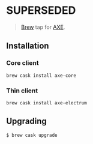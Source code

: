 # SUPERSEDED

> [Brew](https://brew.sh) tap for [AXE](https://github.com/axerunners/axe).

## Installation
### Core client
```
brew cask install axe-core
```
### Thin client
```
brew cask install axe-electrum
```
## Upgrading
```
$ brew cask upgrade
```
